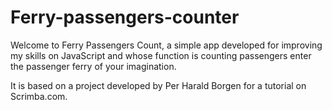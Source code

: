# Ferry-passengers-counter

Welcome to Ferry Passengers Count, a simple app developed for improving my skills on JavaScript and whose function is counting passengers enter the passenger ferry of your imagination.

It is based on a project developed by Per Harald Borgen for a tutorial on Scrimba.com.
